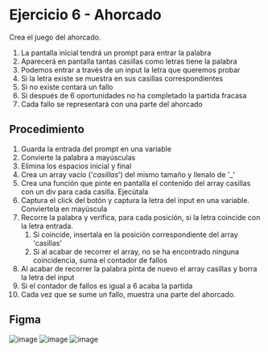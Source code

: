 # Ejercicio 6 - Ahorcado
Crea el juego del ahorcado.
1. La pantalla inicial tendrá un prompt para entrar la palabra
2. Aparecerá en pantalla tantas casillas como letras tiene la palabra
3. Podemos entrar a través de un input la letra que queremos probar
4. Si la letra existe se muestra en sus casillas correspondientes
5. Si no existe contará un fallo
6. Si después de 6 oportunidades no ha completado la partida fracasa
7. Cada fallo se representará con una parte del ahorcado

## Procedimiento
1. Guarda la entrada del prompt en una variable
2. Convierte la palabra a mayúsculas
3. Elimina los espacios inicial y final
4. Crea un array vacío ('*casillas*') del mismo tamaño y llenalo de '_'
5. Crea una función que pinte en pantalla el contenido del array casillas con un div para cada casilla. Ejecútala
6. Captura el click del botón y captura la letra del input en una variable. Conviertela en mayúscula
7. Recorre la palabra y verifica, para cada posición, si la letra coincide con la letra entrada.
   1. Si coincide, insertala en la posición correspondiente del array 'casillas'
   2. Si al acabar de recorrer el array, no se ha encontrado ninguna coincidencia, suma el contador de fallos
8. Al acabar de recorrer la palabra pinta de nuevo el array casillas y borra la letra del input
9. Si el contador de fallos es igual a 6 acaba la partida
10. Cada vez que se sume un fallo, muestra una parte del ahorcado.

## Figma
![image](https://github.com/carrebola/m6/assets/61465929/ceb42790-f546-44c0-8577-46b4a659189f)
![image](https://github.com/carrebola/m6/assets/61465929/75ae1dc1-0213-4efc-8b5d-0daa585577e5)
![image](https://github.com/carrebola/m6/assets/61465929/c6dbc0f4-d4a2-4012-957c-2d19af48b2fe)